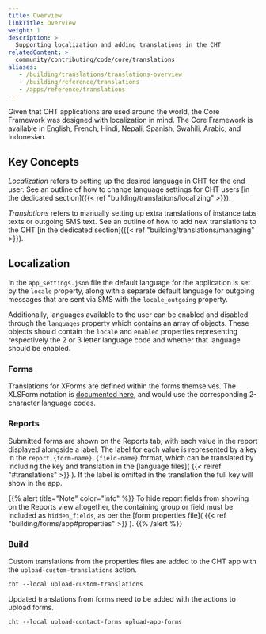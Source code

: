 ```yaml
---
title: Overview
linkTitle: Overview
weight: 1
description: >
  Supporting localization and adding translations in the CHT
relatedContent: >
  community/contributing/code/core/translations
aliases:
   - /building/translations/translations-overview
   - /building/reference/translations
   - /apps/reference/translations
---
```


Given that CHT applications are used around the world, the Core Framework was designed with localization in mind. The Core Framework is available in English, French, Hindi, Nepali, Spanish, Swahili, Arabic, and Indonesian.

## Key Concepts

*Localization* refers to setting up the desired language in CHT for the end user. See an outline of how to change language settings for CHT users [in the dedicated section]({{< ref "building/translations/localizing" >}}).

*Translations* refers to manually setting up extra translations of instance tabs texts or outgoing SMS text. See an outline of how to add new translations to the CHT [in the dedicated section]({{< ref "building/translations/managing" >}}).

## Localization
In the `app_settings.json` file the default language for the application is set by the `locale` property, along with a separate default language for outgoing messages that are sent via SMS with the `locale_outgoing` property.  

Additionally, languages available to the user can be enabled and disabled through the `languages` property which contains an array of objects. These objects should contain the `locale` and `enabled` properties representing respectively the 2 or 3 letter language code and whether that language should be enabled.

### Forms
Translations for XForms are defined within the forms themselves. The XLSForm notation is [documented here](http://xlsform.org/en/#multiple-language-support), and would use the corresponding 2-character language codes.

### Reports

Submitted forms are shown on the Reports tab, with each value in the report displayed alongside a label. The label for each value is represented by a key in the `report.{form-name}.{field-name}` format, which can be translated by including the key and translation in the [language files]( {{< relref "#translations" >}} ). If the label is omitted in the translation the full key will show in the app.

{{% alert title="Note" color="info" %}}
To hide report fields from showing on the Reports view altogether, the containing group or field must be included as `hidden_fields`, as per the [form properties file]( {{< ref "building/forms/app#properties" >}} ).
{{% /alert %}}

### Build 

Custom translations from the properties files are added to the CHT app with the `upload-custom-translations` action.

```shell
cht --local upload-custom-translations
```
    
Updated translations from forms need to be added with the actions to upload forms.

```shell
cht --local upload-contact-forms upload-app-forms
```
